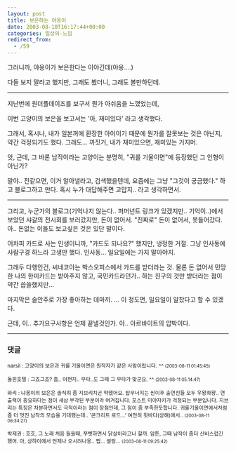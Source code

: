 ```yaml
---
layout: post
title: 보은하는 야옹이
date: 2003-08-10T16:17:44+00:00
categories: 일상의-느낌
redirect_from:
  - /59
---
```


그러니까, 야옹이가 보은한다는 이야긴데(야옹....)

다들 보지 말라고 했지만, 그래도 봤더니, 그래도 볼만하던데.

----

지난번에 원더풀데이즈를 보구서 뭔가 아쉬움을 느꼈었는데,

이번 고양이의 보은을 보고서는 '아, 재미있다' 라고 생각했다.

그래서, 혹시나, 내가 일본꺼에 환장한 아이이기 때문에 뭔가를 잘못보는 것은 아닌지, 약간 걱정되기도 했다. 그래도... 까짓거, 내가 재미있으면, 재미있는 거지머.

앗, 근데, 그 바론 남작이라는 고양이는 분명히, "귀를 기울이면"에 등장했던 그 인형이 아닌가?

말야.. 전같으면, 이거 알아낼라고, 검색했을텐데, 요즘에는 그냥 "그것이 궁금했다." 하고 블로그하고 만다. 혹시 누가 대답해주면 고맙지.. 라고 생각하면서.

---

그리고, 누군가의 블로그(기억나지 않는다.. 퍼머넌트 링크가 있겠지만.. 기억이..)에서 보았던 샤갈의 전시회를 보러갔지만, 돈이 없어서. "진짜로" 돈이 없어서, 못들어갔다. 아.. 돈없는 이들도 보고싶은 것은 있단 말이다.

어차피 카드로 사는 인생이니까, "카드도 되나요?" 했지만, 냉정한 거절. 그냥 인사동에 사람구경 하느라 고생만 했다. 인사동... 일요일에는 가지 말아야지.

그래두 다행인건, 씨네코아는 박스오피스에서 카드를 받더라는 것. 물론 돈 없어서 민망한 나의 한미카드는 받아주지 않고, 국민카드라던가.. 하는 친구의 것만 받더라는 점이 약간 씁쓸했지만...

마지막은 술안주로 가장 좋아하는 데마끼. ... 이 정도면, 일요일이 알찼다고 할 수 있겠다.

근데, 이.. 추가요구사항은 언제 끝낼것인가. 아.. 아르바이트의 압박이다.

* * *

### 댓글



<!--- cmt:115 --->
<!--- mail: --->
<!--- parent:0 --->

<small class=comment>narsil : 고양이의 보은과 귀를 기울이면은 원작자가 같은 사람이랍니다. ^^ <small>(2003-08-11 01:45:45)</small></small>


<!--- cmt:116 --->
<!--- mail: --->
<!--- parent:0 --->

<small class=comment>돌핀호텔 : 그죠그죠? 흠.. 어쩐지.. 무타..도 그때 그 무타가 맞군요. ^^ <small>(2003-08-11 05:14:47)</small></small>


<!--- cmt:117 --->
<!--- mail: --->
<!--- parent:0 --->

<small class=comment>와리 : 냐옹이의 보은은 솔직히 좀 지브리치곤 약했어요. 탑무너지는 씬이후 출연진들 모두 우왕좌왕.. 연출력이 중요하다는 점이 새삼 부각된 부분이라 여겨집니다. 포스트 미야자키가 걱정되는 부분입니다. 지브리는 특징은 차분하면서도 극적이라는 점이 장점인데, 그 점이 좀 부족한듯합니다. 귀를기울이면에서처럼  좀 더 멋진 남작의 모습을 기대했는데..  '콘크리트 로드...'  여전히 윗바다(상해)에서.. <small>(2003-08-11 06:34:27)</small></small>


<!--- cmt:118 --->
<!--- mail: --->
<!--- parent:0 --->

<small class=comment>박제권 : 흐흐, 그 노래 처음 들을때, 쭈삣하면서 닭살이라고나 할까. 암튼, 그때 남작이 좀더 신비스럽긴 했어.  아, 상하이에서 언제나 오시려나옹..   쩝... 썰렁... <small>(2003-08-11 09:25:42)</small></small>

